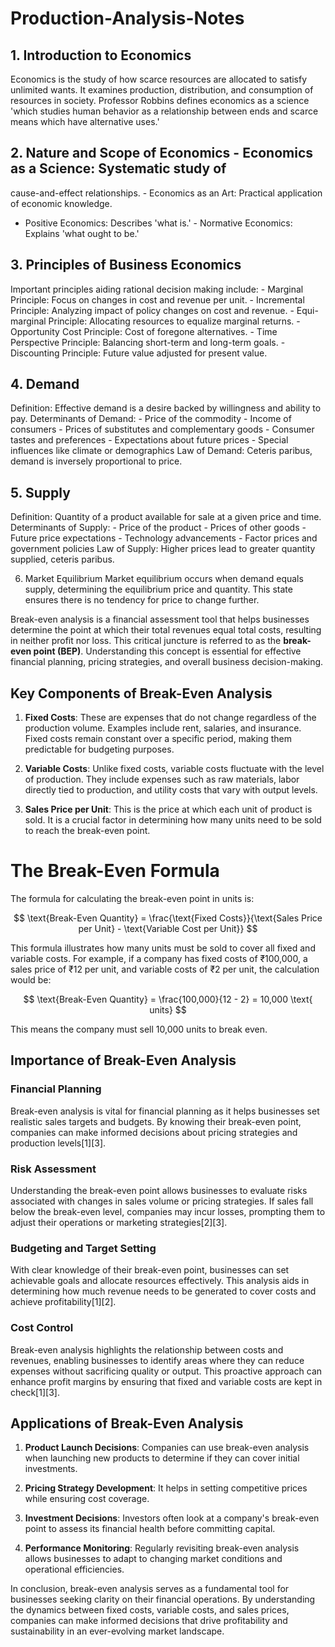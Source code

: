 # Production-Analysis-Notes
## 1. Introduction to Economics 
Economics is the study of how scarce resources 
are allocated to satisfy unlimited wants. It 
examines production, distribution, and 
consumption of resources in society. 
Professor Robbins defines economics as a science 
'which studies human behavior as a relationship 
between ends and scarce means which have 
alternative uses.' 



## 2. Nature and Scope of Economics - Economics as a Science: Systematic study of 
cause-and-effect relationships. - Economics as an Art: Practical application of 
economic knowledge. 
- Positive Economics: Describes 'what is.' - Normative Economics: Explains 'what ought to 
be.' 



## 3. Principles of Business Economics 
Important principles aiding rational decision
making include: - Marginal Principle: Focus on changes in cost and 
revenue per unit. - Incremental Principle: Analyzing impact of policy 
changes on cost and revenue. - Equi-marginal Principle: Allocating resources to 
equalize marginal returns. - Opportunity Cost Principle: Cost of foregone 
alternatives. - Time Perspective Principle: Balancing short-term 
and long-term goals. - Discounting Principle: Future value adjusted for 
present value. 




## 4. Demand 
Definition: Effective demand is a desire backed by 
willingness and ability to pay. 
Determinants of Demand: - Price of the commodity - Income of consumers - Prices of substitutes and complementary goods - Consumer tastes and preferences - Expectations about future prices - Special influences like climate or demographics 
Law of Demand: Ceteris paribus, demand is 
inversely proportional to price. 




## 5. Supply 
Definition: Quantity of a product available for sale 
at a given price and time. 
Determinants of Supply: - Price of the product - Prices of other goods - Future price expectations - Technology advancements - Factor prices and government policies 
Law of Supply: Higher prices lead to greater 
quantity supplied, ceteris paribus. 



6. Market Equilibrium 
Market equilibrium occurs when demand equals 
supply, determining the equilibrium price and 
quantity. 
This state ensures there is no tendency for price to 
change further.




Break-even analysis is a financial assessment tool that helps businesses determine the point at which their total revenues equal total costs, resulting in neither profit nor loss. This critical juncture is referred to as the **break-even point (BEP)**. Understanding this concept is essential for effective financial planning, pricing strategies, and overall business decision-making.

## Key Components of Break-Even Analysis

1. **Fixed Costs**: These are expenses that do not change regardless of the production volume. Examples include rent, salaries, and insurance. Fixed costs remain constant over a specific period, making them predictable for budgeting purposes.

2. **Variable Costs**: Unlike fixed costs, variable costs fluctuate with the level of production. They include expenses such as raw materials, labor directly tied to production, and utility costs that vary with output levels.

3. **Sales Price per Unit**: This is the price at which each unit of product is sold. It is a crucial factor in determining how many units need to be sold to reach the break-even point.

# The Break-Even Formula

The formula for calculating the break-even point in units is:

$$
\text{Break-Even Quantity} = \frac{\text{Fixed Costs}}{\text{Sales Price per Unit} - \text{Variable Cost per Unit}}
$$

This formula illustrates how many units must be sold to cover all fixed and variable costs. For example, if a company has fixed costs of ₹100,000, a sales price of ₹12 per unit, and variable costs of ₹2 per unit, the calculation would be:

$$
\text{Break-Even Quantity} = \frac{100,000}{12 - 2} = 10,000 \text{ units}
$$

This means the company must sell 10,000 units to break even.

## Importance of Break-Even Analysis

### Financial Planning
Break-even analysis is vital for financial planning as it helps businesses set realistic sales targets and budgets. By knowing their break-even point, companies can make informed decisions about pricing strategies and production levels[1][3].

### Risk Assessment
Understanding the break-even point allows businesses to evaluate risks associated with changes in sales volume or pricing strategies. If sales fall below the break-even level, companies may incur losses, prompting them to adjust their operations or marketing strategies[2][3].

### Budgeting and Target Setting
With clear knowledge of their break-even point, businesses can set achievable goals and allocate resources effectively. This analysis aids in determining how much revenue needs to be generated to cover costs and achieve profitability[1][2].

### Cost Control
Break-even analysis highlights the relationship between costs and revenues, enabling businesses to identify areas where they can reduce expenses without sacrificing quality or output. This proactive approach can enhance profit margins by ensuring that fixed and variable costs are kept in check[1][3].

## Applications of Break-Even Analysis

1. **Product Launch Decisions**: Companies can use break-even analysis when launching new products to determine if they can cover initial investments.
   
2. **Pricing Strategy Development**: It helps in setting competitive prices while ensuring cost coverage.
   
3. **Investment Decisions**: Investors often look at a company's break-even point to assess its financial health before committing capital.

4. **Performance Monitoring**: Regularly revisiting break-even analysis allows businesses to adapt to changing market conditions and operational efficiencies.

In conclusion, break-even analysis serves as a fundamental tool for businesses seeking clarity on their financial operations. By understanding the dynamics between fixed costs, variable costs, and sales prices, companies can make informed decisions that drive profitability and sustainability in an ever-evolving market landscape.

